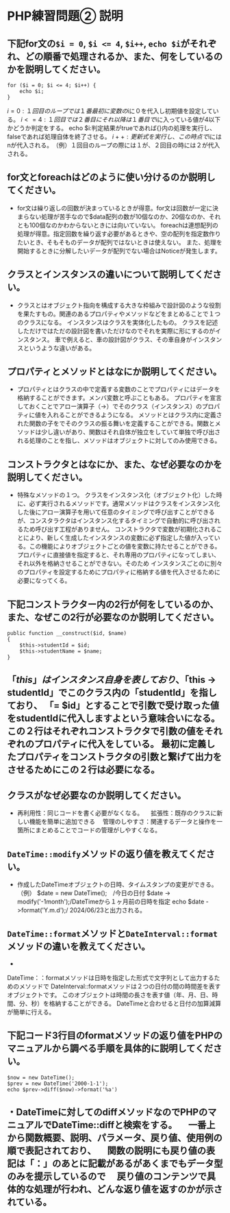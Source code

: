 # PHP練習問題② 説明

## 下記for文の`$i = 0`, `$i <= 4`, `$i++`, `echo $i`がそれぞれ、どの順番で処理されるか、また、何をしているのかを説明してください。

```
for ($i = 0; $i <= 4; $i++) {
    echo $i;
}
```
$i = 0 :１回目のループでは１番最初に変数の$iに０を代入し初期値を設定している。
$i <= 4 :　１回目では２番目にそれ以降は１番目で$iに入っている値が4以下かどうか判定をする。
echo $i:判定結果がtrueであれば{}内の処理を実行し、falseであれば処理自体を終了させる。
$i++: 更新式を実行し、この時点で$iにはnが代入される。　（例）１回目のループの際には１が、２回目の時には２が代入される。



## for文とforeachはどのように使い分けるのか説明してください。
- for文は繰り返しの回数が決まっているときが得意。for文は回数が一定に決まらない処理が苦手なので$data配列の数が10個なのか、20個なのか、それとも100個なのかわからないときには向いていない。
foreachは連想配列の処理が得意。指定回数を繰り返す必要があるときや、空の配列を指定数作りたいとき、そもそものデータが配列ではないときは使えない。
また、処理を開始するときに分解したいデータが配列でない場合はNoticeが発生します。



## クラスとインスタンスの違いについて説明してください。
- クラスとはオブジェクト指向を構成する大きな枠組みで設計図のような役割を果たすもの。関連のあるプロパティやメソッドなどをまとめることで１つのクラスになる。
インスタンスはクラスを実体化したもの。
クラスを記述しただけではただの設計図を書いただけなのでそれを実際に形にするのがインスタンス。
車で例えると、車の設計図がクラス、その車自身がインスタンスというような違いがある。

## プロパティとメソッドとはなにか説明してください。
- プロパティとはクラスの中で定義する変数のことでプロパティにはデータを格納することができます。メンバ変数と呼ぶこともある。
プロパティを宣言しておくことでアロー演算子（->）でそのクラス（インスタンス）のプロパティに値を入れることができるようになる。
メソッドとはクラス内に定義された関数の子をでそのクラスの振る舞いを定義することができる。関数とメソッドは少し違いがあり、関数はそれ自体が独立をしていて単独で呼び出される処理のことを指し、メソッドはオブジェクトに対してのみ使用できる。

## コンストラクタとはなにか、また、なぜ必要なのかを説明してください。
- 特殊なメソッドの１つ。
クラスをインスタンス化（オブジェクト化）した時に、必ず実行されるメソッドです。通常メソッドはクラスをインスタンス化した後にアロー演算子を用いて任意のタイミングで呼び出すことができるが、コンスタラクタはインスタンス化するタイミングで自動的に呼び出されるため呼び出す工程がありません。
コンストラクタで変数が初期化されることにより、新しく生成したインスタンスの変数に必ず指定した値が入っている。この機能によりオブジェクトごとの値を変数に持たせることができる。
プロパティに直接値を指定すると、それ専用のプロパティになってしまい、それ以外を格納させることができない。そのため
インスタンスごとのに別々のプロパティを設定するためにプロパティに格納する値を代入させるために必要になってくる。

## 下記コンストラクター内の2行が何をしているのか、また、なぜこの2行が必要なのか説明してください。
```
public function __construct($id, $name)
{
    $this->studentId = $id;
    $this->studentName = $name;
}
```
「$this」はインスタンス自身を表しており、「$this -> studentId」でこのクラス内の「studentId」を指しており、
「= $id」とすることで引数で受け取った値をstudentIdに代入しますよという意味合いになる。
この２行はそれぞれコンストラクタで引数の値をそれぞれのプロパティに代入をしている。
最初に定義したプロパティをコンストラクタの引数と繋げて出力をさせるためにこの２行は必要になる。
- 

## クラスがなぜ必要なのか説明してください。
- 再利用性：同じコードを書く必要がなくなる。
　拡張性：既存のクラスに新しい機能を簡単に追加できる
　管理のしやすさ：関連するデータと操作を一箇所にまとめることでコードの管理がしやすくなる。


## `DateTime::modify`メソッドの返り値を教えてください。
- 作成したDateTimeオブジェクトの日時、タイムスタンプの変更ができる。
（例）
$date = new DateTime();　/今日の日付
$date -> modify('-1month');/DateTimeから１ヶ月前の日時を指定
echo $date ->format('Y.m.d');/ 2024/06/23と出力される。

## `DateTime::format`メソッドと`DateInterval::format`メソッドの違いを教えてください。
- 
DateTime：：formatメソッドは日時を指定した形式で文字列として出力するためのメソッドで
DateInterval::formatメソッドは２つの日付の間の時間差を表すオブジェクトです。
このオブジェクトは時間の長さを表す値（年、月、日、時間、分、秒）を格納することができる。
DateTimeと合わせると日付の加算減算が簡単に行える。


## 下記コード3行目のformatメソッドの返り値をPHPのマニュアルから調べる手順を具体的に説明してください。
```
$now = new DateTime();
$prev = new DateTime('2000-1-1');
echo $prev->diff($now)->format('%a')
```

・DateTimeに対してのdiffメソッドなのでPHPのマニュアルでDateTime::diffと検索をする。
　一番上から関数概要、説明、パラメータ、戻り値、使用例の順で表記されており、
　関数の説明にも戻り値の表記は「：」のあとに記載があるがあくまでもデータ型のみを提示しているので
　戻り値のコンテンツで具体的な処理が行われ、どんな返り値を返すのかが示されている。
- 